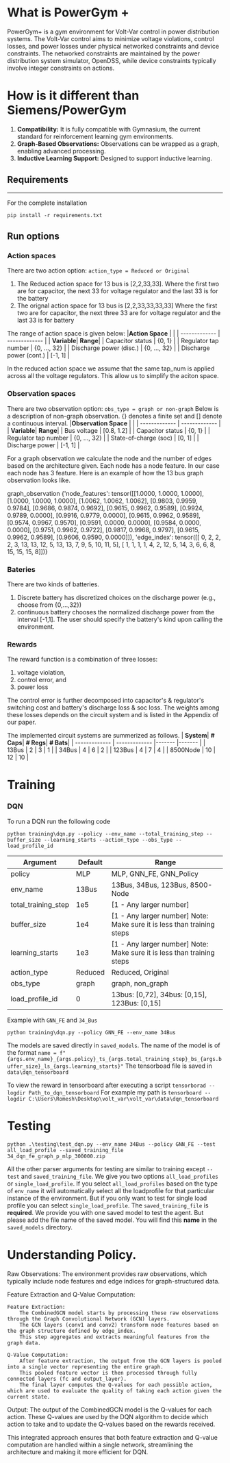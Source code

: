 # What is PowerGym +
PowerGym+ is a gym environment for Volt-Var control in power distribution systems. The Volt-Var control aims to minimize voltage violations, control losses, and power losses under physical networked constraints and device constraints. The networked constraints are maintained by the power distribution system simulator, OpenDSS, while device constraints typically involve integer constraints on actions.

# How is it different than Siemens/PowerGym
1. **Compatibility:** It is fully compatible with Gymnasium, the current standard for reinforcement learning gym environments.
2. **Graph-Based Observations:** Observations can be wrapped as a graph, enabling advanced processing.
3. **Inductive Learning Support:** Designed to support inductive learning.

## Requirements
------------
For the complete installation
```
pip install -r requirements.txt
```

## Run options
### Action spaces
There are two action option: `action_type = Reduced or Original`

1. The Reduced action space for 13 bus is [2,2,33,33]. 
    Where the first two are for capacitor, 
    the next 33 for voltage regulator and 
    the last 33 is for the battery
2. The orignal action space for 13 bus is [2,2,33,33,33,33] 
    Where the first two are for capacitor, 
    the next three 33 are for voltage regulator and 
    the last 33 is for battery

The range of action space is given below:
|**Action Space** | |
| ------------- | ------------- |
| **Variable**| **Range**|
| Capacitor status     | {0, 1} |
| Regulator tap number | {0, ..., 32} |
| Discharge power (disc.) | {0, ..., 32} |
| Discharge power (cont.) | [-1, 1]  |

In the reduced action space we assume that the same tap_num is applied across all the voltage regulators. This allow us to simplify the aciton space.
### Observation spaces
There are two observation option: `obs_type = graph or non-graph`
Below is a description of non-graph observation. {} denotes a finite set and [] denote a continuous interval.
|**Observation Space** | |
| ------------- | ------------- |
| **Variable**| **Range**|
| Bus voltage     | [0.8, 1.2] |
| Capacitor status     | {0, 1} |
| Regulator tap number | {0, ..., 32} |
| State-of-charge (soc) | [0, 1] |
| Discharge power  | [-1, 1]  |

For a graph observation we calculate the node and the number of edges based on the architecture given. Each node has a node feature. In our case each node has 3 feature. Here is an example of how the 13 bus graph observation looks like. 

graph_observation
{'node_features': tensor([[1.0000, 1.0000, 1.0000],
        [1.0000, 1.0000, 1.0000],
        [1.0062, 1.0062, 1.0062],
        [0.9803, 0.9959, 0.9784],
        [0.9686, 0.9874, 0.9692],
        [0.9615, 0.9962, 0.9589],
        [0.9924, 0.9789, 0.0000],
        [0.9916, 0.9779, 0.0000],
        [0.9615, 0.9962, 0.9589],
        [0.9574, 0.9967, 0.9570],
        [0.9591, 0.0000, 0.0000],
        [0.9584, 0.0000, 0.0000],
        [0.9751, 0.9962, 0.9722],
        [0.9817, 0.9968, 0.9797],
        [0.9615, 0.9962, 0.9589],
        [0.9606, 0.9590, 0.0000]]), 
'edge_index': tensor([[ 0,  2,  2,  2,  3, 13, 13, 12,  5, 13, 13,  7,  9,  5, 10, 11,  5],
        [ 1,  1,  1,  1,  4,  2, 12,  5, 14,  3,  6,  6,  8, 15, 15, 15,  8]])}

### Bateries
There are two kinds of batteries. 
1. Discrete battery has discretized choices on the discharge power (e.g., choose from {0,...,32})
2. continuous battery chooses the normalized discharge power from the interval [-1,1]. 
The user should specify the battery's kind upon calling the environment.

### Rewards
The reward function is a combination of three losses: 
1. voltage violation, 
2. control error, and 
3. power loss 

The control error is further decomposed into capacitor's & regulator's switching cost and battery's discharge loss & soc loss. The weights among these losses depends on the circuit system and is listed in the Appendix of our paper.


The implemented circuit systems are summerized as follows.
| **System**| **# Caps**| **# Regs**| **# Bats**|
| ------------- | ------------- |------- |------- |
| 13Bus     | 2 | 3 | 1 |
| 34Bus | 4 | 6 | 2 |
| 123Bus | 4 | 7 | 4 |
| 8500Node | 10 | 12 | 10 |


# Training

### DQN
To run a DQN run the following code
```
python training\dqn.py --policy --env_name --total_training_step --buffer_size --learning_starts --action_type --obs_type --load_profile_id
```

| **Argument**          | **Default**   | **Range**                       |
|------------------------|---------------|----------------------------------|
| policy                | MLP           | MLP, GNN_FE, GNN_Policy         |
| env_name              | 13Bus         | 13Bus, 34Bus, 123Bus, 8500-Node |
| total_training_step   | 1e5           | [1 - Any larger number]         |
| buffer_size           | 1e4           | [1 - Any larger number] Note: Make sure it is less than training steps |
| learning_starts       | 1e3           | [1 - Any larger number] Note: Make sure it is less than training steps |
| action_type           | Reduced       | Reduced, Original               |
| obs_type              | graph         | graph, non_graph                |
| load_profile_id       | 0             | 13bus: [0,72], 34bus: [0,15], 123Bus: [0,15] |



Example with `GNN_FE` and `34_Bus`

```
python training\dqn.py --policy GNN_FE --env_name 34Bus
```

The models are saved directly in `saved_models`. 
The name of the model is of the format `name = f"{args.env_name}_{args.policy}_ts_{args.total_training_step}_bs_{args.buffer_size}_ls_{args.learning_starts}"`
The tensorboad file is saved in `data\dqn_tensorboard`

To view the reward in tensorboard after executing a script `tensorborad --logdir Path_to_dqn_tensorboard`
For example my path is `tensorboard --logdir C:\Users\Romesh\Desktop\volt_var\volt_var\data\dqn_tensorboard`

# Testing
```
python .\testing\test_dqn.py --env_name 34Bus --policy GNN_FE --test all_load_profile --saved_training_file 34_dqn_fe_graph_p_mlp_300000.zip
```

All the other parser arguments for testing are similar to training except `--test` and `saved_training_file`. 
We give you two options `all_load_profiles` or `single_load_profile`. If you select `all_load_profiles` based on the type of `env_name` it will automatically select all the loadprofile for that particular instance of the environment. But if you only want to test for single load profile you can select `single_load_profile`. The `saved_training_file` is **required**. We provide you with one saved model to test the agent. But please add the file name of the saved model. You will find this **name** in the `saved_models` directory.

# Understanding Policy.

Raw Observations:
    The environment provides raw observations, which typically include node features and edge indices for graph-structured data.

Feature Extraction and Q-Value Computation:

    Feature Extraction:
        The CombinedGCN model starts by processing these raw observations through the Graph Convolutional Network (GCN) layers.
        The GCN layers (conv1 and conv2) transform node features based on the graph structure defined by edge_index.
        This step aggregates and extracts meaningful features from the graph data.

    Q-Value Computation:
        After feature extraction, the output from the GCN layers is pooled into a single vector representing the entire graph.
        This pooled feature vector is then processed through fully connected layers (fc and output_layer).
        The final layer computes the Q-values for each possible action, which are used to evaluate the quality of taking each action given the current state.

Output:
    The output of the CombinedGCN model is the Q-values for each action.
    These Q-values are used by the DQN algorithm to decide which action to take and to update the Q-values based on the rewards received.

This integrated approach ensures that both feature extraction and Q-value computation are handled within a single network, streamlining the architecture and making it more efficient for DQN.